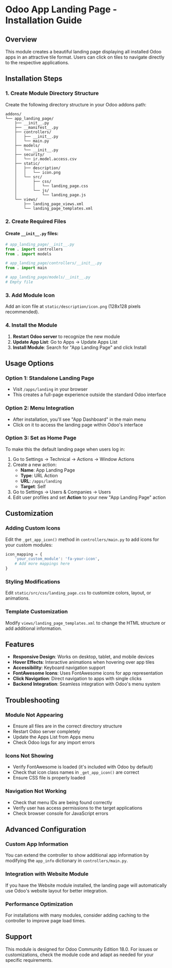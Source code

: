 # Odoo App Landing Page - Installation Guide

## Overview
This module creates a beautiful landing page displaying all installed Odoo apps in an attractive tile format. Users can click on tiles to navigate directly to the respective applications.

## Installation Steps

### 1. Create Module Directory Structure
Create the following directory structure in your Odoo addons path:

```
addons/
└── app_landing_page/
    ├── __init__.py
    ├── __manifest__.py
    ├── controllers/
    │   ├── __init__.py
    │   └── main.py
    ├── models/
    │   └── __init__.py
    ├── security/
    │   └── ir.model.access.csv
    ├── static/
    │   ├── description/
    │   │   └── icon.png
    │   └── src/
    │       ├── css/
    │       │   └── landing_page.css
    │       └── js/
    │           └── landing_page.js
    └── views/
        ├── landing_page_views.xml
        └── landing_page_templates.xml
```

### 2. Create Required Files

#### Create `__init__.py` files:
```python
# app_landing_page/__init__.py
from . import controllers
from . import models

# app_landing_page/controllers/__init__.py  
from . import main

# app_landing_page/models/__init__.py
# Empty file
```

### 3. Add Module Icon
Add an icon file at `static/description/icon.png` (128x128 pixels recommended).

### 4. Install the Module

1. **Restart Odoo server** to recognize the new module
2. **Update App List**: Go to Apps → Update Apps List
3. **Install Module**: Search for "App Landing Page" and click Install

## Usage Options

### Option 1: Standalone Landing Page
- Visit `/apps/landing` in your browser
- This creates a full-page experience outside the standard Odoo interface

### Option 2: Menu Integration
- After installation, you'll see "App Dashboard" in the main menu
- Click on it to access the landing page within Odoo's interface

### Option 3: Set as Home Page
To make this the default landing page when users log in:

1. Go to Settings → Technical → Actions → Window Actions
2. Create a new action:
   - **Name**: App Landing Page
   - **Type**: URL Action  
   - **URL**: `/apps/landing`
   - **Target**: Self
3. Go to Settings → Users & Companies → Users
4. Edit user profiles and set **Action** to your new "App Landing Page" action

## Customization

### Adding Custom Icons
Edit the `_get_app_icon()` method in `controllers/main.py` to add icons for your custom modules:

```python
icon_mapping = {
    'your_custom_module': 'fa-your-icon',
    # Add more mappings here
}
```

### Styling Modifications
Edit `static/src/css/landing_page.css` to customize colors, layout, or animations.

### Template Customization
Modify `views/landing_page_templates.xml` to change the HTML structure or add additional information.

## Features

- **Responsive Design**: Works on desktop, tablet, and mobile devices
- **Hover Effects**: Interactive animations when hovering over app tiles
- **Accessibility**: Keyboard navigation support
- **FontAwesome Icons**: Uses FontAwesome icons for app representation
- **Click Navigation**: Direct navigation to apps with single clicks
- **Backend Integration**: Seamless integration with Odoo's menu system

## Troubleshooting

### Module Not Appearing
- Ensure all files are in the correct directory structure
- Restart Odoo server completely
- Update the Apps List from Apps menu
- Check Odoo logs for any import errors

### Icons Not Showing
- Verify FontAwesome is loaded (it's included with Odoo by default)
- Check that icon class names in `_get_app_icon()` are correct
- Ensure CSS file is properly loaded

### Navigation Not Working
- Check that menu IDs are being found correctly
- Verify user has access permissions to the target applications
- Check browser console for JavaScript errors

## Advanced Configuration

### Custom App Information
You can extend the controller to show additional app information by modifying the `app_info` dictionary in `controllers/main.py`.

### Integration with Website Module
If you have the Website module installed, the landing page will automatically use Odoo's website layout for better integration.

### Performance Optimization
For installations with many modules, consider adding caching to the controller to improve page load times.

## Support
This module is designed for Odoo Community Edition 18.0. For issues or customizations, check the module code and adapt as needed for your specific requirements.